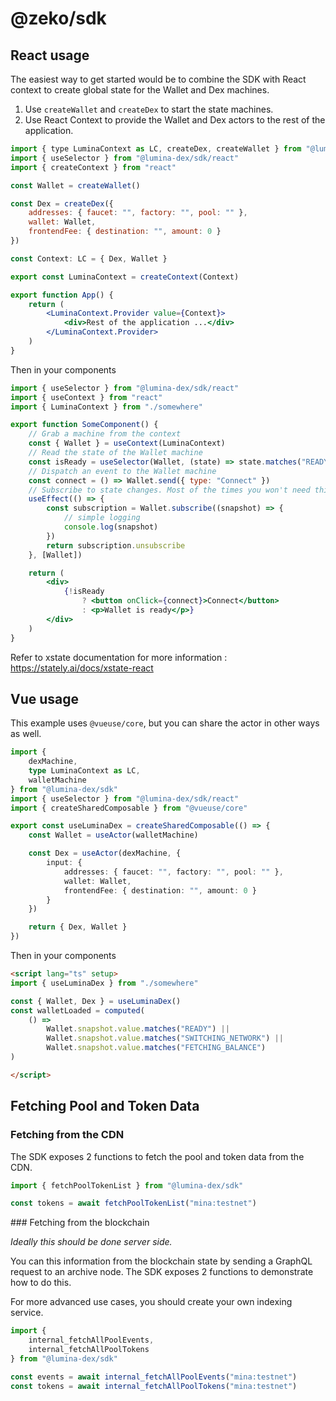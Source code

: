 # @zeko/sdk

## React usage

The easiest way to get started would be to combine the SDK with React context to create global state for the Wallet and Dex machines.

1. Use `createWallet` and `createDex` to start the state machines.
2. Use React Context to provide the Wallet and Dex actors to the rest of the application.

```jsx
import { type LuminaContext as LC, createDex, createWallet } from "@lumina-dex/sdk"
import { useSelector } from "@lumina-dex/sdk/react"
import { createContext } from "react"

const Wallet = createWallet()

const Dex = createDex({
	addresses: { faucet: "", factory: "", pool: "" },
	wallet: Wallet,
	frontendFee: { destination: "", amount: 0 }
})

const Context: LC = { Dex, Wallet }

export const LuminaContext = createContext(Context)

export function App() {
	return (
		<LuminaContext.Provider value={Context}>
			<div>Rest of the application ...</div>
		</LuminaContext.Provider>
	)
}
```

Then in your components

```jsx
import { useSelector } from "@lumina-dex/sdk/react"
import { useContext } from "react"
import { LuminaContext } from "./somewhere"

export function SomeComponent() {
	// Grab a machine from the context
	const { Wallet } = useContext(LuminaContext)
	// Read the state of the Wallet machine
	const isReady = useSelector(Wallet, (state) => state.matches("READY"))
	// Dispatch an event to the Wallet machine
	const connect = () => Wallet.send({ type: "Connect" })
	// Subscribe to state changes. Most of the times you won't need this.
	useEffect(() => {
		const subscription = Wallet.subscribe((snapshot) => {
			// simple logging
			console.log(snapshot)
		})
		return subscription.unsubscribe
	}, [Wallet])

	return (
		<div>
			{!isReady
				? <button onClick={connect}>Connect</button>
				: <p>Wallet is ready</p>}
		</div>
	)
}
```

Refer to xstate documentation for more information :
https://stately.ai/docs/xstate-react

## Vue usage

This example uses `@vueuse/core`, but you can share the actor in other ways as well.

```ts
import {
	dexMachine,
	type LuminaContext as LC,
	walletMachine
} from "@lumina-dex/sdk"
import { useSelector } from "@lumina-dex/sdk/react"
import { createSharedComposable } from "@vueuse/core"

export const useLuminaDex = createSharedComposable(() => {
	const Wallet = useActor(walletMachine)

	const Dex = useActor(dexMachine, {
		input: {
			addresses: { faucet: "", factory: "", pool: "" },
			wallet: Wallet,
			frontendFee: { destination: "", amount: 0 }
		}
	})

	return { Dex, Wallet }
})
```

Then in your components

```html
<script lang="ts" setup>
import { useLuminaDex } from "./somewhere"

const { Wallet, Dex } = useLuminaDex()
const walletLoaded = computed(
	() =>
		Wallet.snapshot.value.matches("READY") ||
		Wallet.snapshot.value.matches("SWITCHING_NETWORK") ||
		Wallet.snapshot.value.matches("FETCHING_BALANCE")
)

</script>
```

## Fetching Pool and Token Data

### Fetching from the CDN

The SDK exposes 2 functions to fetch the pool and token data from the CDN.

```ts
import { fetchPoolTokenList } from "@lumina-dex/sdk"

const tokens = await fetchPoolTokenList("mina:testnet")
```

### Fetching from the blockchain

_Ideally this should be done server side._

You can this information from the blockchain state by sending a GraphQL request to an archive node.
The SDK exposes 2 functions to demonstrate how to do this.

For more advanced use cases, you should create your own indexing service.

```ts
import {
	internal_fetchAllPoolEvents,
	internal_fetchAllPoolTokens
} from "@lumina-dex/sdk"

const events = await internal_fetchAllPoolEvents("mina:testnet")
const tokens = await internal_fetchAllPoolTokens("mina:testnet")
```
